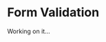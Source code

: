 # Form Validation

Working on it...

<!-- ## ⚙️ Installation

- First, you need to clone this repository: <br />
  `git clone https://github.com/gasampaiosouza/next-sass-template` <br /><br />
  or you can use [hub](https://hub.github.com/) with: <br />
  `hub clone gasampaiosouza/next-sass-template`

  <br />

- Then, go into the folder you've created and open it <br />
  `cd next-sass-template && code .`
  > **code dot** is for VSCode

<br />

- Inside the folder, and your favorite code editor, run: <br />
  `npm install` or `yarn add` to install it's dependecies.

  > the project is setted up with yarn

  finally, `npm run dev` or `yarn dev`. Then, just open [http://localhost:3000/](http://localhost:3000/) in the browser.

## 😃 Thank you

That's my project, i hope you liked it, there's a bunch more coming! 💜 -->
